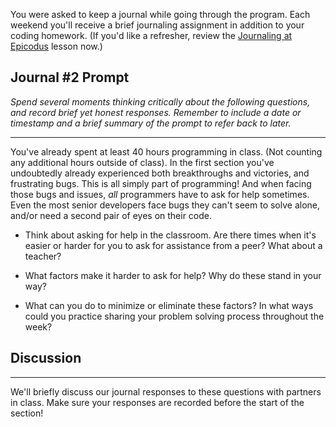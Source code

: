 You were asked to keep a journal while going through the program. Each weekend you'll receive a brief journaling assignment in addition to your coding homework. (If you'd like a refresher, review the [Journaling at Epicodus](https://full-time.learnhowtoprogram.com/introduction-to-programming/git-html-and-css/homework-journaling-at-epicodus) lesson now.)

## Journal #2 Prompt

_Spend several moments thinking critically about the following questions, and record brief yet honest responses. Remember to include a date or timestamp and a brief summary of the prompt to refer back to later._

---

You've already spent at least 40 hours programming in class. (Not counting any additional hours outside of class). In the first section you've undoubtedly already experienced both breakthroughs and victories, and frustrating bugs. This is all simply part of programming! And when facing those bugs and issues, _all_ programmers have to ask for help sometimes. Even the most senior developers face bugs they can't seem to solve alone, and/or need a second pair of eyes on their code.

* Think about asking for help in the classroom. Are there times when it's easier or harder for you to ask for assistance from a peer? What about a teacher?

* What factors make it harder to ask for help? Why do these stand in your way?

* What can you do to minimize or eliminate these factors? In what ways could you practice sharing your problem solving process throughout the week?

## Discussion
---

We'll briefly discuss our journal responses to these questions with partners in class. Make sure your responses are recorded before the start of the section!
